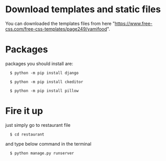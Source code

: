 
# Download templates and static files

You can downloaded the templates files from here "https://www.free-css.com/free-css-templates/page249/yamifood".



# Packages

packages you should install are:


```
  $ python -m pip install django
```
```
  $ python -m pip install ckeditor
```
```
  $ python -m pip install pillow
```

# Fire it up
just simply go to restaurant file
```
  $ cd restaurant
```

and type below command in the terminal
```
  $ python manage.py runserver
```
